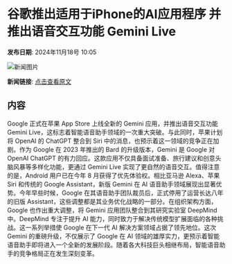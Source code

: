 # 谷歌推出适用于iPhone的AI应用程序 并推出语音交互功能 Gemini Live

**发布日期**: 2024年11月18号 10:05

![新闻图片](https://pic.chinaz.com/picmap/thumb/201812181034378520_17.jpg)

**新闻链接**: [点击查看原文](https://www.aibase.com/zh/news/13287)

## 内容

Google 正式在苹果 App Store 上线全新的 Gemini 应用，并推出语音交互功能 Gemini Live，这标志着智能语音助手领域的一次重大突破。与此同时，苹果计划将 OpenAI 的 ChatGPT 整合到 Siri 中的消息，也预示着这一领域的竞争正在加剧。作为 Google 在 2023 年推出的 Bard 的升级版本，Gemini 是 Google 对 OpenAI ChatGPT 的有力回应。这款应用不仅具备面试准备、旅行建议和创意头脑风暴等多样化功能，更通过 Gemini Live 实现了更自然的语音交互。值得注意的是，Android 用户已在今年 8 月获得了优先体验权。相比亚马逊 Alexa、苹果 Siri 和传统的 Google Assistant，新版 Gemini 在 AI 语音助手领域展现出显著优势。今年早些时候，Google 在其语音助手团队裁员后，正式停用了运营长达八年的旧版 Assistant，这些调整都是其业务优化战略的一部分。在组织架构方面，Google 也作出重大调整，将 Gemini 应用团队整合到其研究实验室 DeepMind 中。DeepMind 专注于提升 AI 能力，同时致力于解决传统模型扩展面临的各种挑战。这一系列举措使 Google 在下一代 AI 解决方案领域占据了领先地位。这次 Gemini 的重磅升级，不仅展示了 Google 在 AI 领域的雄厚实力，更预示着智能语音助手即将进入一个全新的发展阶段。随着各大科技巨头相继布局，智能语音助手的竞争格局正在发生深刻变革。
